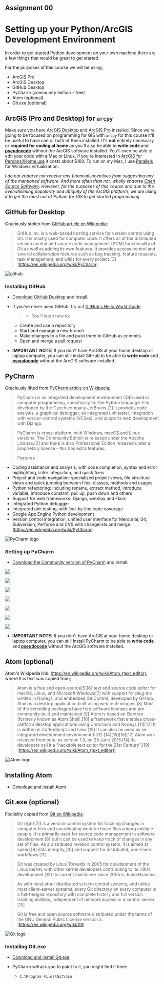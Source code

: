 ## Assignment 00
# Setting up your Python/ArcGIS Development Environment

In order to get started Python development on your own machine there are a few things that would be great to get started.

For the purposes of this course we will be using;
* ArcGIS Pro
* ArcGIS Desktop
* GitHub Desktop
* PyCharm (community edition - free)
* Atom (optional)
* Git.exe (optional)

## ArcGIS (Pro and Desktop) for `arcpy`

Make sure you have [ArcGIS Desktop](http://desktop.arcgis.com/en/) and [ArcGIS Pro](https://pro.arcgis.com/en/pro-app/) installed. Since we're going to be focused on programming for GIS with `arcpy` for this course it'll be useful to have one or both of them installed. It's **not** entirely necessary or **required for coding at home** as you'll also be able to **write code** and **[pseudocode](https://en.wikipedia.org/wiki/Pseudocode)** without the ArcGIS software installed. You'll even be able to edit your code with a Mac or Linux. If you're interested in [ArcGIS for Personal/Home use](https://www.esri.com/en-us/store/arcgis-personal-use) it costs about $100. To run on my Mac, I use [Parallels](https://www.parallels.com/) for Windows virtualization.

*I do not endorse nor receive any financial incentives from suggesting any of the mentioned software. And more often than not, wholly endorse [Open Source Software](https://opensource.com/resources/what-open-source). However, for the purposes of this course and due to the overwhelming popularity and ubiquity of the ArcGIS platform, we are using it to get the most out of Python for GIS to get started programming.*

## GitHub for Desktop

Graciously stolen from [GitHub article on Wikipedia](https://en.wikipedia.org/wiki/PyCharm);

> GitHub Inc. is a web-based hosting service for version control using Git. It is mostly used for computer code. It offers all of the distributed version control and source code management (SCM) functionality of Git as well as adding its own features. It provides access control and several collaboration features such as bug tracking, feature requests, task management, and wikis for every project.[3] (https://en.wikipedia.org/wiki/PyCharm)

![github](https://upload.wikimedia.org/wikipedia/commons/thumb/2/24/GitHub_logo_2013_padded.svg/250px-GitHub_logo_2013_padded.svg.png)

### Installing GitHub
* [Download GitHub Desktop](https://desktop.github.com/) and install.

* If you've never used GitHub, try out [GitHub's Hello World Guide](https://guides.github.com/activities/hello-world/).

  > * You’ll learn how to:
    * Create and use a repository
    * Start and manage a new branch
    * Make changes to a file and push them to GitHub as commits
    * Open and merge a pull request

* **IMPORTANT NOTE:** If you don't have ArcGIS at your home desktop or laptop computer, you can still install GitHub to be able to **write code** and **[pseudocode](https://en.wikipedia.org/wiki/Pseudocode)** without the ArcGIS software installed.

## PyCharm

Graciously lifted from [PyCharm article on Wikipedia](https://en.wikipedia.org/wiki/PyCharm);

>PyCharm is an integrated development environment (IDE) used in computer programming, specifically for the Python language. It is developed by the Czech company JetBrains.[2] It provides code analysis, a graphical debugger, an integrated unit tester, integration with version control systems (VCSes), and supports web development with Django.

>PyCharm is cross-platform, with Windows, macOS and Linux versions. The Community Edition is released under the Apache License,[3] and there is also Professional Edition released under a proprietary license - this has extra features.

>Features
* Coding assistance and analysis, with code completion, syntax and error highlighting, linter integration, and quick fixes
* Project and code navigation: specialized project views, file structure views and quick jumping between files, classes, methods and usages
* Python refactoring: including rename, extract method, introduce variable, introduce constant, pull up, push down and others
* Support for web frameworks: Django, web2py and Flask
* Integrated Python debugger
* Integrated unit testing, with line-by-line code coverage
* Google App Engine Python development
* Version control integration: unified user interface for Mercurial, Git, Subversion, Perforce and CVS with changelists and merge (https://en.wikipedia.org/wiki/PyCharm)

![PyCharm logo](https://upload.wikimedia.org/wikipedia/commons/thumb/a/a1/PyCharm_Logo.svg/128px-PyCharm_Logo.svg.png)


### Setting up PyCharm
* [Download the Community version of PyCharm](https://www.jetbrains.com/pycharm/download) and install.






![](../../images/pycharm_create_project_from_existing_sources.png)

![](../../images/pycharm_create_project_select_interpreter.png)

![](../../images/pycharm_open_new_window.png)

![](../../images/pycharm_project.png)

![](../../images/pycharm_select_github_folder.png)

![](../../images/python_command_prompt.png)

![](../../images/run_as_admin.png)

* **IMPORTANT NOTE:** If you don't have ArcGIS at your home desktop or laptop computer, you can still install PyCharm to be able to **write code** and **[pseudocode](https://en.wikipedia.org/wiki/Pseudocode)** without the ArcGIS software installed.

## Atom (optional)

Atom's Wikipedia link: https://en.wikipedia.org/wiki/Atom_(text_editor), where this text was copied from;

>Atom is a free and open-source[5][6] text and source code editor for macOS, Linux, and Microsoft Windows[7] with support for plug-ins written in Node.js, and embedded Git Control, developed by GitHub. Atom is a desktop application built using web technologies.[8] Most of the extending packages have free software licenses and are community-built and maintained.[9] Atom is based on Electron (formerly known as Atom Shell),[10] a framework that enables cross-platform desktop applications using Chromium and Node.js.[11][12] It is written in CoffeeScript and Less.[13] It can also be used as an integrated development environment (IDE).[14][15][16][17] Atom was released from beta, as version 1.0, on 25 June 2015.[18] Its developers call it a "hackable text editor for the 21st Century".[19] (https://en.wikipedia.org/wiki/Atom_(text_editor))

![Atom logo](https://upload.wikimedia.org/wikipedia/commons/thumb/e/eb/Atom_icon.svg/512px-Atom_icon.svg.png)

## Installing Atom
* [Download and install Atom](https://atom.io/)

## Git.exe (optional)

Foolishly copied from [Git on Wikipedia](https://en.wikipedia.org/wiki/Git);

>Git (/ɡɪt/[7]) is a version control system for tracking changes in computer files and coordinating work on those files among multiple people. It is primarily used for source code management in software development,[8] but it can be used to keep track of changes in any set of files. As a distributed revision control system, it is aimed at speed,[9] data integrity,[10] and support for distributed, non-linear workflows.[11]

>Git was created by Linus Torvalds in 2005 for development of the Linux kernel, with other kernel developers contributing to its initial development.[12] Its current maintainer since 2005 is Junio Hamano.

>As with most other distributed version control systems, and unlike most client–server systems, every Git directory on every computer is a full-fledged repository with complete history and full version tracking abilities, independent of network access or a central server.[13]

>Git is free and open source software distributed under the terms of the GNU General Public License version 2. (https://en.wikipedia.org/wiki/Git)


![Git logo](https://git-scm.com/images/logo@2x.png)

### Installing Git.exe
* [Download and install Git.exe](https://git-scm.com/downloads)

* PyCharm will ask you to point to it, you might find it here:
  *     C:\Program Files\Git\bin
